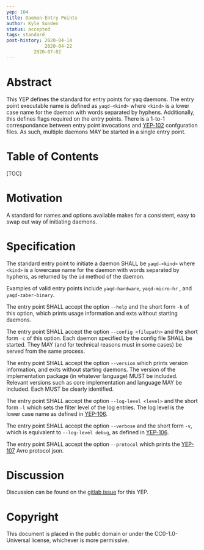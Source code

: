 ```yaml
---
yep: 104
title: Daemon Entry Points
author: Kyle Sunden
status: accepted
tags: standard
post-history: 2020-04-14
              2020-04-22
	      2020-07-02
---
```


# Abstract

This YEP defines the standard for entry points for yaq daemons.
The entry point executable name is defined as `yaqd-<kind>` where `<kind>` is a lower case name for the daemon with words separated by hyphens.
Additionally, this defines flags required on the entry points.
There is a 1-to-1 correspondance between entry point invocations and [YEP-102](../102) confguration files.
As such, multiple daemons MAY be started in a single entry point.

# Table of Contents

[TOC]

# Motivation

A standard for names and options available makes for a consistent, easy to swap out way of initiating daemons.

# Specification

The standard entry point to initiate a daemon SHALL be `yaqd-<kind>` where `<kind>` is a lowercase name for the daemon with words separated by hyphens, as returned by the `id` method of the daemon.

Examples of valid entry points include `yaqd-hardware`, `yaqd-micro-hr` , and `yaqd-zaber-binary`.

The entry point SHALL accept the option `--help` and the short form `-h` of this option, which prints usage information and exts without starting daemons.

The entry point SHALL accept the option `--config <filepath>` and the short form `-c` of this option.
Each daemon specified by the config file SHALL be started.
They MAY (and for technical reasons must in some cases) be served from the same process.

The entry point SHALL accept the option `--version` which prints version information, and exits without starting daemons.
The version of the implementation package (in whatever language) MUST be included.
Relevant versions such as core implementation and language MAY be included.
Each MUST be clearly identified.

The entry point SHALL accept the option `--log-level <level>` and the short form `-l` which sets the filter level of the log entries. The log level is the lower case name as defined in [YEP-106](../106).

The entry point SHALL accept the option `--verbose` and the short form `-v`, which is equivalent to `--log-level debug`, as defined in [YEP-106](../106).

The entry point SHALL accept the option `--protocol` which prints the [YEP-107](../107) Avro protocol json.

# Discussion

Discussion can be found on the [gitlab issue](https://gitlab.com/yaq/yeps/-/issues/5) for this YEP.

# Copyright

This document is placed in the public domain or under the
CC0-1.0-Universal license, whichever is more permissive.
